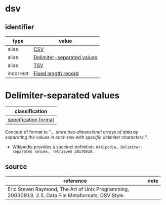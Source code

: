 # dsv

## identifier
| type              | value
| ----------------- | -----
| alias             | [CSV](csv.md)
| alias             | [Delimiter-separated values](#delimiter-separated-values)
| alias             | [TSV](tsv.md)
| incorrect         | [Fixed length record](fixedlength.md)

# Delimiter-separated values
| classification
| --------------
| [specification format](specification.md)
Concept of format to "*... store two-dimensional arrays of data by separating the values in each row with specific delimiter characters.*".
* Wikipedia provides a succinct definition. `Wikipedia, Delimiter-separated values, retrieved 20170928.`

## source
| reference | note
| --------- | ----
| Eric Steven Raymond, The Art of Unix Programming, 20030919, 2.5, Data File Metaformats, DSV Style.


